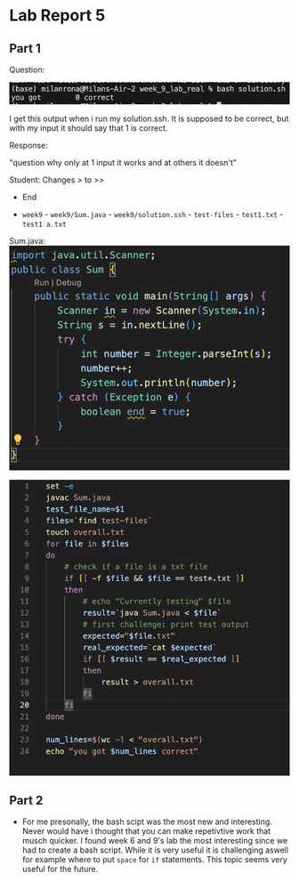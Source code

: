 # Lab Report 5


## Part 1

Question:

![Image1](abcd.png)

I get this output when i run my solution.ssh. It is supposed to be correct, but with my input it should say that 1 is correct.

Response:

"question why only at 1 input it works and at others it doesn't"


Student:
Changes > to >>

- End


- `week9`
      - `week9/Sum.java`
      - `week9/solution.ssh`
      -  `test-files`
          - `test1.txt`
          - `test1 a.txt`


Sum.java: 
![Image](sum_file_week9.png)

![Image](solution_file_week9.png)




## Part 2

- For me presonally, the bash scipt was the most new and interesting. Never would have i thought that you can make repetivtive work that musch quicker. I found week 6 and 9's lab the most interesting since we had to create a bash script. While it is very useful it is challenging aswell for example where to put `space` for `if` statements. This topic seems very useful for the future.







